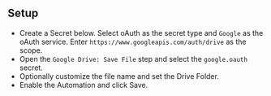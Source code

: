 ## Setup
- Create a Secret below.  Select oAuth as the secret type and `Google` as the oAuth service. Enter `https://www.googleapis.com/auth/drive` as the scope.
- Open the `Google Drive: Save File` step and select the `google.oauth` secret. 
- Optionally customize the file name and set the Drive Folder.
- Enable the Automation and click Save.
